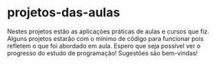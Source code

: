 # projetos-das-aulas
Nestes projetos estão as aplicações práticas de aulas e cursos que fiz. Alguns projetos estarão com o mínimo de código para funcionar pois refletem o que foi abordado em aula.
Espero que seja possível ver o progresso do estudo de programação!
Sugestões são bem-vindas!

